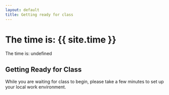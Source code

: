 ```yaml
---
layout: default
title: Getting ready for class
---
```


The time is: {{ site.time }}
=======
The time is: undefined


## Getting Ready for Class
While you are waiting for class to begin, please take a few minutes to set up your local work environment.
